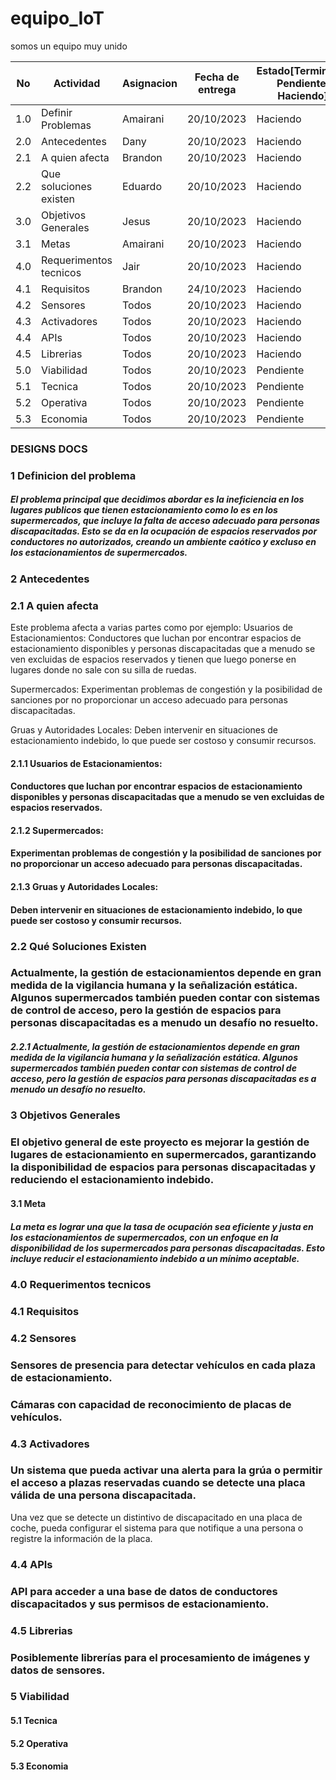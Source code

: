 # equipo_IoT
somos un equipo muy unido

|No|Actividad|Asignacion|Fecha de entrega|Estado[Terminado, Pendiente, Haciendo]|
|--|--|--|--|--|
|1.0|Definir Problemas|Amairani|20/10/2023|Haciendo|
|2.0|Antecedentes|Dany|20/10/2023|Haciendo|
|2.1|A quien afecta|Brandon|20/10/2023|Haciendo|
|2.2|Que soluciones existen|Eduardo|20/10/2023|Haciendo|
|3.0|Objetivos Generales|Jesus|20/10/2023|Haciendo|
|3.1|Metas|Amairani|20/10/2023|Haciendo|
|4.0|Requerimentos tecnicos|Jair|20/10/2023|Haciendo|
|4.1|Requisitos|Brandon|24/10/2023|Haciendo|
|4.2|Sensores|Todos|20/10/2023|Haciendo|
|4.3|Activadores|Todos|20/10/2023|Haciendo|
|4.4|APIs|Todos|20/10/2023|Haciendo|
|4.5|Librerias|Todos|20/10/2023|Haciendo|
|5.0|Viabilidad|Todos|20/10/2023|Pendiente|
|5.1|Tecnica|Todos|20/10/2023|Pendiente|
|5.2|Operativa|Todos|20/10/2023|Pendiente|
|5.3|Economia|Todos|20/10/2023|Pendiente|

### DESIGNS DOCS

### 1 Definicion del problema
##### El problema principal que decidimos abordar es la ineficiencia en los lugares publicos que tienen estacionamiento como lo es en los supermercados, que incluye la falta de acceso adecuado para personas discapacitadas. Esto se da en la ocupación de espacios reservados por conductores no autorizados, creando un ambiente caótico y excluso en los estacionamientos de supermercados.


### 2 Antecedentes
### 2.1 A quien afecta
Este problema afecta a varias partes como por ejemplo:
Usuarios de Estacionamientos: Conductores que luchan por encontrar espacios de estacionamiento disponibles y personas discapacitadas que a menudo se ven excluidas de espacios reservados y tienen que luego ponerse en lugares donde no sale con su silla de ruedas.

Supermercados: Experimentan problemas de congestión y la posibilidad de sanciones por no proporcionar un acceso adecuado para personas discapacitadas.

Gruas y Autoridades Locales: Deben intervenir en situaciones de estacionamiento indebido, lo que puede ser costoso y consumir recursos.
#### 2.1.1 Usuarios de Estacionamientos: 
#### Conductores que luchan por encontrar espacios de estacionamiento disponibles y personas discapacitadas que a menudo se ven excluidas de espacios reservados.
#### 2.1.2 Supermercados:
#### Experimentan problemas de congestión y la posibilidad de sanciones por no proporcionar un acceso adecuado para personas discapacitadas.
#### 2.1.3 Gruas y Autoridades Locales: 
#### Deben intervenir en situaciones de estacionamiento indebido, lo que puede ser costoso y consumir recursos. 


### 2.2 Qué Soluciones Existen

### Actualmente, la gestión de estacionamientos depende en gran medida de la vigilancia humana y la señalización estática. Algunos supermercados también pueden contar con sistemas de control de acceso, pero la gestión de espacios para personas discapacitadas es a menudo un desafío no resuelto.

##### 2.2.1 Actualmente, la gestión de estacionamientos depende en gran medida de la vigilancia humana y la señalización estática. Algunos supermercados también pueden contar con sistemas de control de acceso, pero la gestión de espacios para personas discapacitadas es a menudo un desafío no resuelto.


### 3 Objetivos Generales
### El objetivo general de este proyecto es mejorar la gestión de lugares de estacionamiento en supermercados, garantizando la disponibilidad de espacios para personas discapacitadas y reduciendo el estacionamiento indebido.

#### 3.1 Meta
##### La meta es lograr una que la tasa de ocupación sea eficiente y justa en los estacionamientos de supermercados, con un enfoque en la disponibilidad de los supermercados para personas discapacitadas. Esto incluye reducir el estacionamiento indebido a un mínimo aceptable.

### 4.0 Requerimentos tecnicos
### 4.1 Requisitos
### 4.2 Sensores
### Sensores de presencia para detectar vehículos en cada plaza de estacionamiento.
### Cámaras con capacidad de reconocimiento de placas de vehículos.
### 4.3 Activadores
### Un sistema que pueda activar una alerta para la grúa o permitir el acceso a plazas reservadas cuando se detecte una placa válida de una persona discapacitada.
Una vez que se detecte un distintivo de discapacitado en una placa de coche, pueda configurar el sistema para que notifique a una persona o registre la información de la placa.
### 4.4 APIs
### API para acceder a una base de datos de conductores discapacitados y sus permisos de estacionamiento.
### 4.5 Librerias
### Posiblemente librerías para el procesamiento de imágenes y datos de sensores.
### 5 Viabilidad
#### 5.1 Tecnica
#### 5.2 Operativa
#### 5.3 Economia

    
